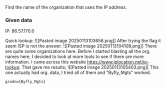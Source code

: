 Find the name of the organization that uses the IP address.
### Given data

IP: 86.57.170.0

Quick lookup:
![[Pasted image 20250113103656.png]]
After trying the flag it seem ISP is not the answer.
![[Pasted image 20250113104108.png]]
There are quite some organizations here. Before I started blasting all the org. names here, I decided to look at more tools to see if there are more information.
I came across this website https://www.iplocation.net/ip-lookup:
That gave me results;
![[Pasted image 20250113105403.png]]
This one actually had org. data, I tried all of them and "Byfly_Mgts" worked.

`grodno{Byfly_Mgts}`
